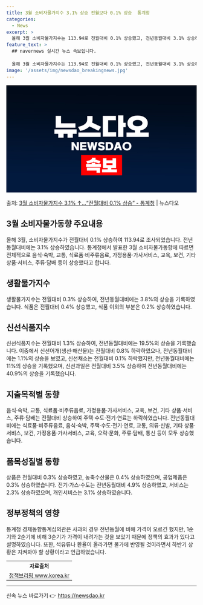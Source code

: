```yaml
---
title: 3월 소비자물가지수 3.1% 상승 전월보다 0.1% 상승  통계청
categories:
  - News
excerpt: >
  올해 3월 소비자물가지수는 113.94로 전월대비 0.1% 상승했고, 전년동월대비 3.1% 상승해 전월 3.…
feature_text: >
  ## navernews 실시간 뉴스 속보입니다.

  올해 3월 소비자물가지수는 113.94로 전월대비 0.1% 상승했고, 전년동월대비 3.1% 상승해 전월 3.…
image: '/assets/img/newsdao_breakingnews.jpg'
---
```


![뉴스다오 속보](/assets/img/newsdao_breakingnews.jpg)

<p>출처: <a href="https://newsdao.kr/3485" rel="dofollow">3월 소비자물가지수 3.1% ↑…“전월대비 0.1% 상승”  - 통계청</a> | 뉴스다오</p>

<h2 data-ke-size="size26">3월 소비자물가동향 주요내용</h2>
<p data-ke-size="size16">올해 3월, 소비자물가지수가 전월대비 0.1% 상승하여 113.94로 조사되었습니다. 전년동월대비에는 3.1% 상승하였습니다. 통계청에서 발표한 3월 소비자물가동향에 따르면 전체적으로 음식·숙박, 교통, 식료품·비주류음료, 가정용품·가사서비스, 교육, 보건, 기타 상품·서비스, 주류·담배 등이 상승했다고 합니다.</p>

<h2 data-ke-size="size26">생활물가지수</h2>
<p data-ke-size="size16">생활물가지수는 전월대비 0.3% 상승하여, 전년동월대비에는 3.8%의 상승을 기록하였습니다. 식품은 전월대비 0.4% 상승했고, 식품 이외의 부분은 0.2% 상승하였습니다.</p>

<h2 data-ke-size="size26">신선식품지수</h2>
<p data-ke-size="size16">신선식품지수는 전월대비 1.3% 상승하여, 전년동월대비에는 19.5%의 상승을 기록했습니다. 이중에서 신선어개(생선·해산물)는 전월대비 0.8% 하락하였으나, 전년동월대비에는 1.1%의 상승을 보였고, 신선채소는 전월대비 0.1% 하락했지만, 전년동월대비에는 11%의 상승을 기록했으며, 신선과일은 전월대비 3.5% 상승하여 전년동월대비에는 40.9%의 상승을 기록했습니다.</p>

<h2 data-ke-size="size26">지출목적별 동향</h2>
<p data-ke-size="size16">음식·숙박, 교통, 식료품·비주류음료, 가정용품·가사서비스, 교육, 보건, 기타 상품·서비스, 주류·담배는 전월대비 상승하여 주택·수도·전기·연료는 하락하였습니다. 전년동월대비에는 식료품·비주류음료, 음식·숙박, 주택·수도·전기·연료, 교통, 의류·신발, 기타 상품·서비스, 보건, 가정용품·가사서비스, 교육, 오락·문화, 주류·담배, 통신 등이 모두 상승했습니다.</p>

<h2 data-ke-size="size26">품목성질별 동향</h2>
<p data-ke-size="size16">상품은 전월대비 0.3% 상승하였고, 농축수산물은 0.4% 상승하였으며, 공업제품은 0.3% 상승하였습니다. 전기·가스·수도는 전년동월대비 4.9% 상승하였고, 서비스는 2.3% 상승하였으며, 개인서비스는 3.1% 상승하였습니다.</p>

<h2 data-ke-size="size26">정부정책의 영향</h2>
<p data-ke-size="size16">통계청 경제동향통계심의관은 사과의 경우 전년동월에 비해 가격이 오르긴 했지만, 1순기와 2순기에 비해 3순기가 가격이 내려가는 것을 보았기 때문에 정책의 효과가 있다고 설명하였습니다. 또한, 석유류나 환율이 올라가면 물가에 반영될 것이라면서 하반기 상황은 지켜봐야 할 상황이라고 언급하였습니다.</p>
<table>
  <tr>
    <td style="text-align: center; height: 17px;"><b>자료출처</b></td>
  </tr>
  <tr>
    <td style="text-align: center; height: 17px;"><a href="https://newsdao.kr/3485" target="_blank" rel="noopener">정책브리핑 www.korea.kr</a></td>
  </tr>
</table>
<hr> 

신속 뉴스 바로가기 👉 <a href="https://newsdao.kr" rel="dofollow">https://newsdao.kr</a>


